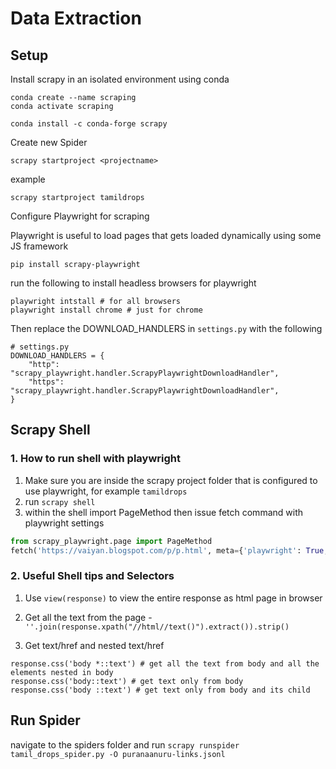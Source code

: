 # Data Extraction

## Setup

Install scrapy in an isolated environment using conda

```shell
conda create --name scraping
conda activate scraping

conda install -c conda-forge scrapy
```

Create new Spider

```shell
scrapy startproject <projectname>
```

example
```shell
scrapy startproject tamildrops
```

Configure Playwright for scraping

Playwright is useful to load pages that gets loaded dynamically using some JS framework

```shell
pip install scrapy-playwright
```

run the following to install headless browsers for playwright

```shell
playwright intstall # for all browsers
playwright install chrome # just for chrome
```

Then replace the DOWNLOAD_HANDLERS in `settings.py` with the following
```
# settings.py
DOWNLOAD_HANDLERS = {
    "http": "scrapy_playwright.handler.ScrapyPlaywrightDownloadHandler",
    "https": "scrapy_playwright.handler.ScrapyPlaywrightDownloadHandler",
}
```

## Scrapy Shell

### 1. How to run shell with playwright

1. Make sure you are inside the scrapy project folder that is configured to use playwright, for example `tamildrops`
2. run `scrapy shell`
3. within the shell import PageMethod then issue fetch command with playwright settings 

```python
from scrapy_playwright.page import PageMethod
fetch('https://vaiyan.blogspot.com/p/p.html', meta={'playwright': True, 'playwright_page_methods':[PageMethod('wait_for_timeout', 5000)]})
```
### 2. Useful Shell tips and Selectors

1. Use `view(response)` to view the entire response as html page in browser

2. Get all the text from the page - `''.join(response.xpath("//html//text()").extract()).strip()`

3. Get text/href and nested text/href

```
response.css('body *::text') # get all the text from body and all the elements nested in body
response.css('body::text') # get text only from body
response.css('body ::text') # get text only from body and its child

```

## Run Spider

navigate to the spiders folder and run 
`scrapy runspider tamil_drops_spider.py -O puranaanuru-links.jsonl`

